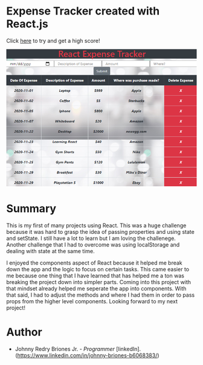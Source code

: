 # Expense Tracker created with React.js

Click [here](https://jbri91.github.io/snakeGame/) to try and get a high score!

![React Expense Tracker](src/readmeScreenshot.png)

# Summary

This is my first of many projects using React. This was a huge challenge because it was hard to grasp the idea of passing properties and using state and setState. I still have a lot to learn but I am loving the challenege. Another challenge that I had to overcome was using localStorage and dealing with state at the same time.

I enjoyed the components aspect of React because it helped me break down the app and the logic to focus on certain tasks. This came easier to me because one thing that I have learned that has helped me a ton was breaking the project down into simpler parts. Coming into this project with that mindset already helped me seperate the app into components. With that said, I had to adjust the methods and where I had them in order to pass props from the higher level components. Looking forward to my next project!


# Author
* Johnny Redry Briones Jr. - *Programmer*
[linkedIn].(https://www.linkedin.com/in/johnny-briones-b6068383/)